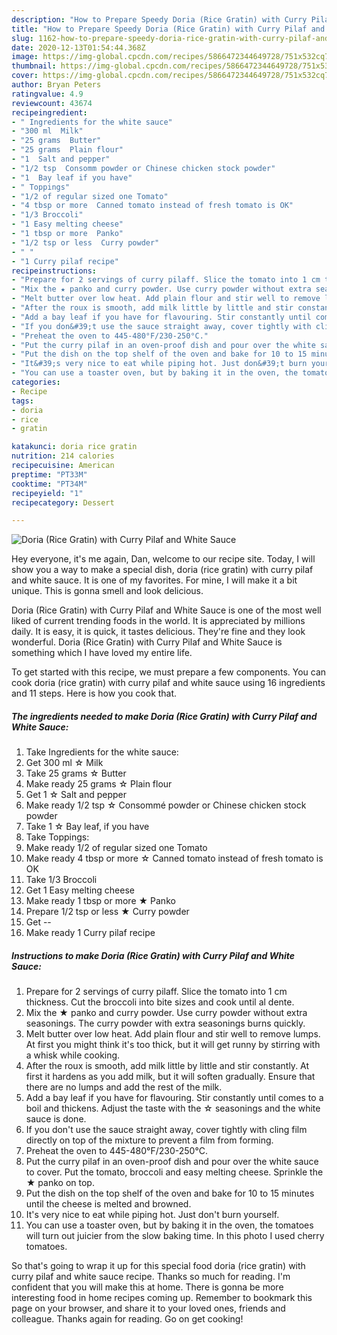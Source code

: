 ```yaml
---
description: "How to Prepare Speedy Doria (Rice Gratin) with Curry Pilaf and White Sauce"
title: "How to Prepare Speedy Doria (Rice Gratin) with Curry Pilaf and White Sauce"
slug: 1162-how-to-prepare-speedy-doria-rice-gratin-with-curry-pilaf-and-white-sauce
date: 2020-12-13T01:54:44.368Z
image: https://img-global.cpcdn.com/recipes/5866472344649728/751x532cq70/doria-rice-gratin-with-curry-pilaf-and-white-sauce-recipe-main-photo.jpg
thumbnail: https://img-global.cpcdn.com/recipes/5866472344649728/751x532cq70/doria-rice-gratin-with-curry-pilaf-and-white-sauce-recipe-main-photo.jpg
cover: https://img-global.cpcdn.com/recipes/5866472344649728/751x532cq70/doria-rice-gratin-with-curry-pilaf-and-white-sauce-recipe-main-photo.jpg
author: Bryan Peters
ratingvalue: 4.9
reviewcount: 43674
recipeingredient:
- " Ingredients for the white sauce"
- "300 ml  Milk"
- "25 grams  Butter"
- "25 grams  Plain flour"
- "1  Salt and pepper"
- "1/2 tsp  Consomm powder or Chinese chicken stock powder"
- "1  Bay leaf if you have"
- " Toppings"
- "1/2 of regular sized one Tomato"
- "4 tbsp or more  Canned tomato instead of fresh tomato is OK"
- "1/3 Broccoli"
- "1 Easy melting cheese"
- "1 tbsp or more  Panko"
- "1/2 tsp or less  Curry powder"
- " "
- "1 Curry pilaf recipe"
recipeinstructions:
- "Prepare for 2 servings of curry pilaff. Slice the tomato into 1 cm thickness. Cut the broccoli into bite sizes and cook until al dente."
- "Mix the ★ panko and curry powder. Use curry powder without extra seasonings. The curry powder with extra seasonings burns quickly."
- "Melt butter over low heat. Add plain flour and stir well to remove lumps. At first you might think it&#39;s too thick, but it will get runny by stirring with a whisk while cooking."
- "After the roux is smooth, add milk little by little and stir constantly. At first it hardens as you add milk, but it will soften gradually. Ensure that there are no lumps and add the rest of the milk."
- "Add a bay leaf if you have for flavouring. Stir constantly until comes to a boil and thickens. Adjust the taste with the ☆ seasonings and the white sauce is done."
- "If you don&#39;t use the sauce straight away, cover tightly with cling film directly on top of the mixture to prevent a film from forming."
- "Preheat the oven to 445-480°F/230-250°C."
- "Put the curry pilaf in an oven-proof dish and pour over the white sauce to cover. Put the tomato, broccoli and easy melting cheese. Sprinkle the ★ panko on top."
- "Put the dish on the top shelf of the oven and bake for 10 to 15 minutes until the cheese is melted and browned."
- "It&#39;s very nice to eat while piping hot. Just don&#39;t burn yourself."
- "You can use a toaster oven, but by baking it in the oven, the tomatoes will turn out juicier from the slow baking time. In this photo I used cherry tomatoes."
categories:
- Recipe
tags:
- doria
- rice
- gratin

katakunci: doria rice gratin 
nutrition: 214 calories
recipecuisine: American
preptime: "PT33M"
cooktime: "PT34M"
recipeyield: "1"
recipecategory: Dessert

---
```



![Doria (Rice Gratin) with Curry Pilaf and White Sauce](https://img-global.cpcdn.com/recipes/5866472344649728/751x532cq70/doria-rice-gratin-with-curry-pilaf-and-white-sauce-recipe-main-photo.jpg)

Hey everyone, it's me again, Dan, welcome to our recipe site. Today, I will show you a way to make a special dish, doria (rice gratin) with curry pilaf and white sauce. It is one of my favorites. For mine, I will make it a bit unique. This is gonna smell and look delicious.



Doria (Rice Gratin) with Curry Pilaf and White Sauce is one of the most well liked of current trending foods in the world. It is appreciated by millions daily. It is easy, it is quick, it tastes delicious. They're fine and they look wonderful. Doria (Rice Gratin) with Curry Pilaf and White Sauce is something which I have loved my entire life.


To get started with this recipe, we must prepare a few components. You can cook doria (rice gratin) with curry pilaf and white sauce using 16 ingredients and 11 steps. Here is how you cook that.

<!--inarticleads1-->

##### The ingredients needed to make Doria (Rice Gratin) with Curry Pilaf and White Sauce:

1. Take  Ingredients for the white sauce:
1. Get 300 ml ☆ Milk
1. Take 25 grams ☆ Butter
1. Make ready 25 grams ☆ Plain flour
1. Get 1 ☆ Salt and pepper
1. Make ready 1/2 tsp ☆ Consommé powder or Chinese chicken stock powder
1. Take 1 ☆ Bay leaf, if you have
1. Take  Toppings:
1. Make ready 1/2 of regular sized one Tomato
1. Make ready 4 tbsp or more ☆ Canned tomato instead of fresh tomato is OK
1. Take 1/3 Broccoli
1. Get 1 Easy melting cheese
1. Make ready 1 tbsp or more ★ Panko
1. Prepare 1/2 tsp or less ★ Curry powder
1. Get  --
1. Make ready 1 Curry pilaf recipe




<!--inarticleads2-->

##### Instructions to make Doria (Rice Gratin) with Curry Pilaf and White Sauce:

1. Prepare for 2 servings of curry pilaff. Slice the tomato into 1 cm thickness. Cut the broccoli into bite sizes and cook until al dente.
1. Mix the ★ panko and curry powder. Use curry powder without extra seasonings. The curry powder with extra seasonings burns quickly.
1. Melt butter over low heat. Add plain flour and stir well to remove lumps. At first you might think it&#39;s too thick, but it will get runny by stirring with a whisk while cooking.
1. After the roux is smooth, add milk little by little and stir constantly. At first it hardens as you add milk, but it will soften gradually. Ensure that there are no lumps and add the rest of the milk.
1. Add a bay leaf if you have for flavouring. Stir constantly until comes to a boil and thickens. Adjust the taste with the ☆ seasonings and the white sauce is done.
1. If you don&#39;t use the sauce straight away, cover tightly with cling film directly on top of the mixture to prevent a film from forming.
1. Preheat the oven to 445-480°F/230-250°C.
1. Put the curry pilaf in an oven-proof dish and pour over the white sauce to cover. Put the tomato, broccoli and easy melting cheese. Sprinkle the ★ panko on top.
1. Put the dish on the top shelf of the oven and bake for 10 to 15 minutes until the cheese is melted and browned.
1. It&#39;s very nice to eat while piping hot. Just don&#39;t burn yourself.
1. You can use a toaster oven, but by baking it in the oven, the tomatoes will turn out juicier from the slow baking time. In this photo I used cherry tomatoes.




So that's going to wrap it up for this special food doria (rice gratin) with curry pilaf and white sauce recipe. Thanks so much for reading. I'm confident that you will make this at home. There is gonna be more interesting food in home recipes coming up. Remember to bookmark this page on your browser, and share it to your loved ones, friends and colleague. Thanks again for reading. Go on get cooking!
